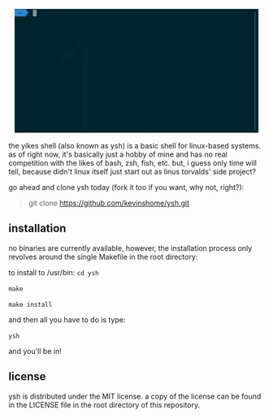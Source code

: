 <p align="center">
  <img src="yshinaction.gif">
</p>

the yikes shell (also known as ysh) is a basic shell for linux-based systems.
as of right now, it's basically just a hobby of mine and has no real competition with
the likes of bash, zsh, fish, etc. but, i guess only time will tell, because didn't linux
itself just start out as linus torvalds' side project?

go ahead and clone ysh today (fork it too if you want, why not, right?):
> git clone https://github.com/kevinshome/ysh.git

## installation

no binaries are currently available, however, the installation process
only revolves around the single Makefile in the root directory:

to install to /usr/bin:
`cd ysh`

`make`

`make install`

and then all you have to do is type:

`ysh`

and you'll be in!

## license

ysh is distributed under the MIT license. a copy of the license can be found in the LICENSE file
in the root directory of this repository.
